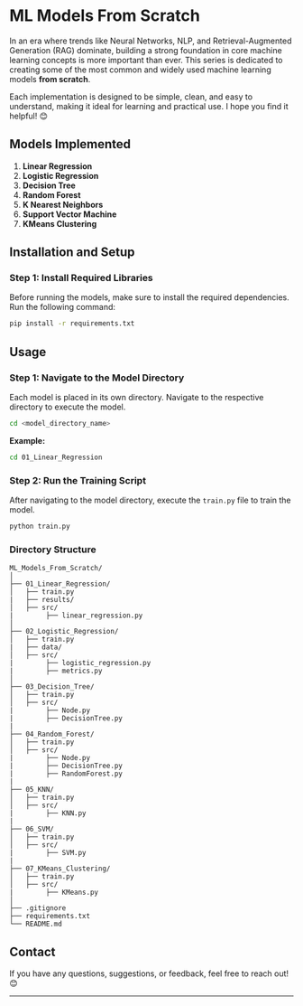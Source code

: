 # **ML Models From Scratch**

In an era where trends like Neural Networks, NLP, and Retrieval-Augmented Generation (RAG) dominate, building a strong foundation in core machine learning concepts is more important than ever. This series is dedicated to creating some of the most common and widely used machine learning models **from scratch**. 

Each implementation is designed to be simple, clean, and easy to understand, making it ideal for learning and practical use. I hope you find it helpful! 😊

## **Models Implemented**
1. **Linear Regression**  
2. **Logistic Regression**  
3. **Decision Tree**
4. **Random Forest**
5. **K Nearest Neighbors**
6. **Support Vector Machine**
7. **KMeans Clustering**

## **Installation and Setup**
### **Step 1: Install Required Libraries**
Before running the models, make sure to install the required dependencies.  
Run the following command:  
```bash
pip install -r requirements.txt
```

## **Usage**
### **Step 1: Navigate to the Model Directory**  
Each model is placed in its own directory. Navigate to the respective directory to execute the model.  
```bash
cd <model_directory_name>
```

**Example:**  
```bash
cd 01_Linear_Regression
```

### **Step 2: Run the Training Script**  
After navigating to the model directory, execute the `train.py` file to train the model.  
```bash
python train.py
```

### **Directory Structure**
```
ML_Models_From_Scratch/
│
├── 01_Linear_Regression/
│   ├── train.py
|   ├── results/
│   ├── src/
|        ├── linear_regression.py
│
├── 02_Logistic_Regression/
│   ├── train.py
|   ├── data/
│   ├── src/
|        ├── logistic_regression.py
|        ├── metrics.py
│
├── 03_Decision_Tree/
│   ├── train.py
│   ├── src/
|        ├── Node.py
|        ├── DecisionTree.py
|
├── 04_Random_Forest/
│   ├── train.py
│   ├── src/
|        ├── Node.py
|        ├── DecisionTree.py
|        ├── RandomForest.py
|
├── 05_KNN/
│   ├── train.py
│   ├── src/
|        ├── KNN.py
|
├── 06_SVM/
│   ├── train.py
│   ├── src/
|        ├── SVM.py
|
├── 07_KMeans_Clustering/
│   ├── train.py
│   ├── src/
|        ├── KMeans.py
│
├── .gitignore
├── requirements.txt
└── README.md
```

## **Contact**
If you have any questions, suggestions, or feedback, feel free to reach out! 😊

---
